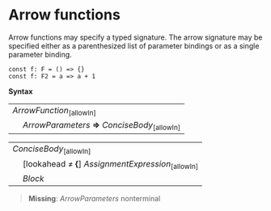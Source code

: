 # Arrow functions

Arrow functions may specify a typed signature. The arrow signature may be specified either as a parenthesized list of parameter bindings or as a single parameter binding.

```
const f: F = () => {}
const f: F2 = a => a + 1
```

**Syntax**

<table>
    <tr>
        <td colspan="2"><i>ArrowFunction</i><sub>[allowIn]</sub></td>
    </tr>
    <tr>
        <td>&nbsp;</td><td><i>ArrowParameters</i> <b>=&gt;</b> <i>ConciseBody</i><sub>[allowIn]</sub></td>
    </tr>
</table>

<table>
    <tr>
        <td colspan="2"><i>ConciseBody</i><sub>[allowIn]</sub></td>
    </tr>
    <tr>
        <td>&nbsp;</td><td>[lookahead ≠ <b>&#x7B;</b>] <i>AssignmentExpression</i><sub>[allowIn]</sub></td>
    </tr>
    <tr>
        <td>&nbsp;</td><td><i>Block</i></td>
    </tr>
</table>

> **Missing**: <i>ArrowParameters</i> nonterminal